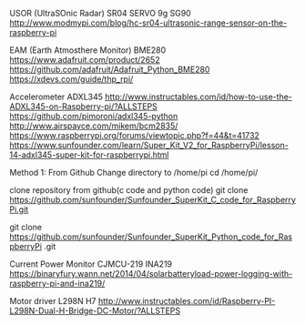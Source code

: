 USOR (UltraSOnic Radar)
SR04
SERVO 9g SG90
http://www.modmypi.com/blog/hc-sr04-ultrasonic-range-sensor-on-the-raspberry-pi


EAM (Earth Atmosthere Monitor)
BME280
https://www.adafruit.com/product/2652
https://github.com/adafruit/Adafruit_Python_BME280
https://xdevs.com/guide/thp_rpi/

Accelerometer
ADXL345
http://www.instructables.com/id/how-to-use-the-ADXL345-on-Raspberry-pi/?ALLSTEPS
https://github.com/pimoroni/adxl345-python
http://www.airspayce.com/mikem/bcm2835/
https://www.raspberrypi.org/forums/viewtopic.php?f=44&t=41732
https://www.sunfounder.com/learn/Super_Kit_V2_for_RaspberryPi/lesson-14-adxl345-super-kit-for-raspberrypi.html

Method 1: From Github
Change directory to /home/pi
cd /home/pi/

clone repository from github(c code and python code)
git clone https://github.com/sunfounder/Sunfounder_SuperKit_C_code_for_RaspberryPi.git
 
git clone https://github.com/sunfounder/Sunfounder_SuperKit_Python_code_for_RaspberryPi
.git



Current Power Monitor
CJMCU-219 INA219
https://binaryfury.wann.net/2014/04/solarbatteryload-power-logging-with-raspberry-pi-and-ina219/

Motor driver
L298N H7
http://www.instructables.com/id/Raspberry-PI-L298N-Dual-H-Bridge-DC-Motor/?ALLSTEPS
